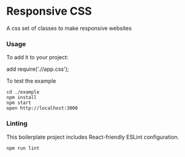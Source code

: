 Responsive CSS
=====================

A css set of classes to make responsive websites

### Usage

To add it to your project:

add require('./<path to node module>/app.css');

To test the example

```
cd ./example
npm install
npm start
open http://localhost:3000
```

### Linting

This boilerplate project includes React-friendly ESLint configuration.

```
npm run lint
```
